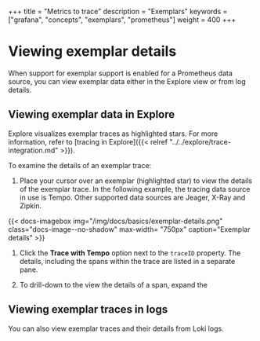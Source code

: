 +++
title = "Metrics to trace"
description = "Exemplars"
keywords = ["grafana", "concepts", "exemplars", "prometheus"]
weight = 400
+++

# Viewing exemplar details

When support for exemplar support is enabled for a Prometheus data source, you can view exemplar data either in the Explore view or from log details. 

## Viewing exemplar data in Explore

Explore visualizes exemplar traces as highlighted stars. For more information, refer to [tracing in Explore]({{< relref "../../explore/trace-integration.md" >}}).

To examine the details of an exemplar trace:

1. Place your cursor over an exemplar (highlighted star) to view the details of the exemplar trace. In the following example, the tracing data source in use is Tempo. Other supported data sources are Jeager, X-Ray and Zipkin.

{{< docs-imagebox img="/img/docs/basics/exemplar-details.png" class="docs-image--no-shadow" max-width= "750px" caption="Exemplar details" >}}

1. Click the **Trace with Tempo** option next to the `traceID` property. The details, including the spans within the trace are listed in a separate pane.

1. To drill-down to the view the details of a span, expand the 

## Viewing exemplar traces in logs

You can also view exemplar traces and their details from Loki logs. 


